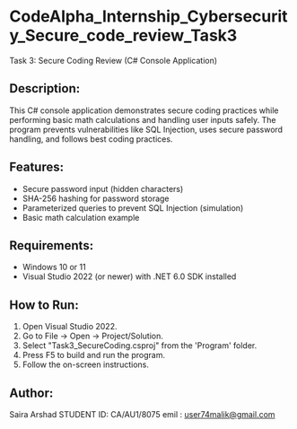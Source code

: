 # CodeAlpha_Internship_Cybersecurity_Secure_code_review_Task3
Task 3: Secure Coding Review (C# Console Application) 

Description:
------------
This C# console application demonstrates secure coding practices while performing basic math calculations 
and handling user inputs safely. The program prevents vulnerabilities like SQL Injection, 
uses secure password handling, and follows best coding practices.

Features:
---------
- Secure password input (hidden characters)
- SHA-256 hashing for password storage
- Parameterized queries to prevent SQL Injection (simulation)
- Basic math calculation example

Requirements:
-------------
- Windows 10 or 11
- Visual Studio 2022 (or newer) with .NET 6.0 SDK installed

How to Run:
-----------
1. Open Visual Studio 2022.
2. Go to File → Open → Project/Solution.
3. Select "Task3_SecureCoding.csproj" from the 'Program' folder.
4. Press F5 to build and run the program.
5. Follow the on-screen instructions.

Author:
-------
Saira Arshad
STUDENT ID: CA/AU1/8075
emil : user74malik@gmail.com

